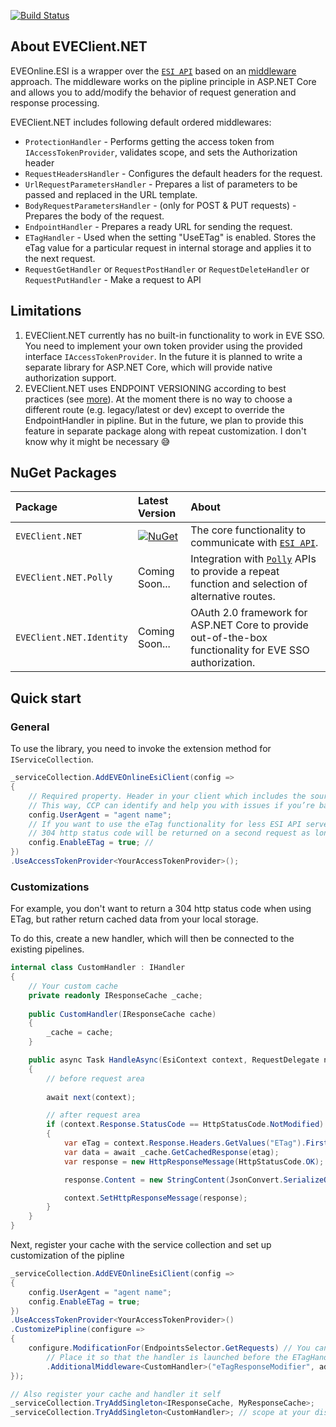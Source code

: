 [![Build Status](https://github.com/daazarov/EVEClient.NET/actions/workflows/ci.yml/badge.svg?branch=main&event=push)](https://github.com/daazarov/EVEClient.NET/actions/workflows/ci.yml)

## About EVEClient.NET

EVEOnline.ESI is a wrapper over the [`ESI API`](https://esi.evetech.net/ui/) based on an [middleware](https://learn.microsoft.com/en-us/aspnet/core/fundamentals/middleware/index/_static/request-delegate-pipeline.png?view=aspnetcore-8.0) approach. The middleware works on the pipline principle in ASP.NET Core and allows you to add/modify the behavior of request generation and response processing.

EVEClient.NET includes following default ordered middlewares:

- `ProtectionHandler` - Performs getting the access token from `IAccessTokenProvider`, validates scope, and sets the Authorization header
- `RequestHeadersHandler` - Configures the default headers for the request.
- `UrlRequestParametersHandler` - Prepares a list of parameters to be passed and replaced in the URL template.
- `BodyRequestParametersHandler` - (only for POST & PUT requests) - Prepares the body of the request.
- `EndpointHandler` - Prepares a ready URL for sending the request.
- `ETagHandler` - Used when the setting "UseETag" is enabled. Stores the eTag value for a particular request in internal storage and applies it to the next request.
- `RequestGetHandler` or `RequestPostHandler` or `RequestDeleteHandler` or `RequestPutHandler` - Make a request to API

## Limitations

1. EVEClient.NET currently has no built-in functionality to work in EVE SSO. You need to implement your own token provider using the provided interface `IAccessTokenProvider`.
In the future it is planned to write a separate library for ASP.NET Core, which will provide native authorization support.
2. EVEClient.NET uses ENDPOINT VERSIONING according to best practices (see [more](https://developers.eveonline.com/blog/article/esi-endpoint-versioning-important-info-and-best-practices)). At the moment there is no way to choose a different route (e.g. legacy/latest or dev) except to override the EndpointHandler in pipline. But in the future, we plan to provide this feature in separate package along with repeat customization. I don't know why it might be necessary :sweat_smile:

## NuGet Packages

| **Package** | **Latest Version** | **About** |
|:--|:--|:--|
| `EVEClient.NET` | [![NuGet](https://buildstats.info/nuget/EVEClient.NET)](https://buildstats.info/nuget/EVEClient.NET "Download EVEClient.NET from NuGet.org") | The core functionality to communicate with [`ESI API`](https://esi.evetech.net/ui/). |
| `EVEClient.NET.Polly` | Coming Soon... | Integration with [`Polly`](https://www.nuget.org/packages/Polly/) APIs to provide a repeat function and selection of alternative routes. |
| `EVEClient.NET.Identity` | Coming Soon... | OAuth 2.0 framework for ASP.NET Core to provide out-of-the-box functionality for EVE SSO authorization. |

## Quick start

### General

To use the library, you need to invoke the extension method for `IServiceCollection`.

<!-- snippet: quick-start -->
```cs
_serviceCollection.AddEVEOnlineEsiClient(config =>
{
    // Required property. Header in your client which includes the source of the request and contact information.
    // This way, CCP can identify and help you with issues if you’re banned.
    config.UserAgent = "agent name";
    // If you want to use the eTag functionality for less ESI API server load.
    // 304 http status code will be returned on a second request as long as the data on the server is cached and has not been changed 
    config.EnableETag = true; // 
})
.UseAccessTokenProvider<YourAccessTokenProvider>();
```
<!-- endSnippet -->

### Customizations

For example, you don't want to return a 304 http status code when using ETag, but rather return cached data from your local storage. 

To do this, create a new handler, which will then be connected to the existing pipelines.

```cs
internal class CustomHandler : IHandler
{
    // Your custom cache
    private readonly IResponseCache _cache;
    
    public CustomHandler(IResponseCache cache)
    { 
        _cache = cache;
    }

    public async Task HandleAsync(EsiContext context, RequestDelegate next)
    {
        // before request area
        
        await next(context);

        // after request area
        if (context.Response.StatusCode == HttpStatusCode.NotModified)
        {
            var eTag = context.Response.Headers.GetValues("ETag").First().Replace("\"", string.Empty);
            var data = await _cache.GetCachedResponse(etag);
            var response = new HttpResponseMessage(HttpStatusCode.OK);

            response.Content = new StringContent(JsonConvert.SerializeObject(data));

            context.SetHttpResponseMessage(response);
        }
    }
}
```

Next, register your cache with the service collection and set up customization of the pipline

```cs
_serviceCollection.AddEVEOnlineEsiClient(config =>
{
    config.UserAgent = "agent name";
    config.EnableETag = true;
})
.UseAccessTokenProvider<YourAccessTokenProvider>()
.CustomizePipline(configure =>
{
	configure.ModificationFor(EndpointsSelector.GetRequests) // You can use a preset group or you can specify a specific endpoint Ids
		// Place it so that the handler is launched before the ETagHandler callback (i.e. on the reverse pass of the chain after RequestGetHandler)
		.AdditionalMiddleware<CustomHandler>("eTagResponseModifier", addAfter: "ETagHandler");
});

// Also register your cache and handler it self
_serviceCollection.TryAddSingleton<IResponseCache, MyResponseCache>;
_serviceCollection.TryAddSingleton<CustomHandler>; // scope at your discretion
```
